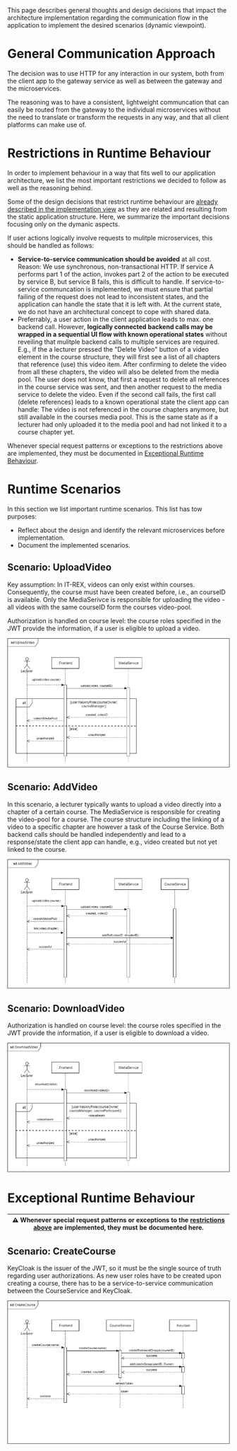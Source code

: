 This page describes general thoughts and design decisions that impact the architecture implementation regarding the communication flow in the application to implement the desired scenarios (dynamic viewpoint). 

# General Communication Approach

The decision was to use HTTP for any interaction in our system, both from the client app to the gateway service as well as between the gateway and the microservices. 

The reasoning was to have a consistent, lightweight communcation that can easily be routed from the gateway to the individual microservices without the need to translate or transform the requests in any way, and that all client platforms can make use of.

# Restrictions in Runtime Behaviour

In order to implement behaviour in a way that fits well to our application architecture, we list the most important restrictions we decided to follow as well as the reasoning behind.

Some of the design decisions that restrict runtime behaviour are [already described in the implementation view](./Application-Architecture--Implementation-View#design-decisions) as they are related and resulting from the static application structure. Here, we summarize the important decisions focusing only on the dymanic aspects.

If user actions logically involve requests to mulitple microservices, this should be handled as follows:
* **Service-to-service communication should be avoided** at all cost. Reason: We use synchronous, non-transactional HTTP. If service A performs part 1 of the action, invokes part 2 of the action to be executed by service B, but service B fails, this is difficult to handle. If service-to-service communcation is implemented, we must ensure that partial failing of the request does not lead to inconsistent states, and the application can handle the state that it is left with. At the current state, we do not have an architectural concept to cope with shared data.
* Preferrably, a user action in the client application leads to max. one backend call. However, **logically connected backend calls may be wrapped in a sequential UI flow with known operational states**  without reveiling that mulitple backend calls to multiple services are required. E.g., if the a lecturer pressed the "Delete Video" button of a video element in the course structure, they will first see a list of all chapters that reference (use) this video item. After confirming to delete the video from all these chapters, the video will also be deleted from the media pool. The user does not know, that first a request to delete all references in the course service was sent, and then another request to the media service to delete the video. Even if the second call fails, the first call (delete references) leads to a known operational state the client app can handle: The video is not referenced in the course chapters anymore, but still available in the courses media pool. This is the same state as if a lecturer had only uploaded it to the media pool and had not linked it to a course chapter yet.

Whenever special request patterns or exceptions to the restrictions above are implemented, they must be documented in [Exceptional Runtime Behaviour](#Exceptional-Runtime-Behaviour).

# Runtime Scenarios
In this section we list important runtime scenarios. This list has tow purposes:
* Reflect about the design and identify the relevant microservices before implementation.
* Document the implemented scenarios.

## Scenario: UploadVideo
Key assumption: In IT-REX, videos can only exist within courses. Consequently, the course must have been created before, i.e., an courseID is available. Only the MediaSerivce is responsible for uploading the video - all videos with the same courseID form the courses video-pool.

Authorization is handled on course level: the course roles specified in the JWT provide the information, if a user is eligible to upload a video.

![CreateCourse](./Images/Architecture/Runtime-View-UploadVideo.png)

## Scenario: AddVideo
In this scenario, a lecturer typically wants to upload a video directly into a chapter of a certain course. The MediaService is responsible for creating the video-pool for a course. The course structure including the linking of a video to a specific chapter are however a task of the Course Service. Both backend calls should be handled independently and lead to a response/state the client app can handle, e.g., video created but not yet linked to the course. 

![AddVideo](./Images/Architecture/Runtime-View-AddVideo.png)

## Scenario: DownloadVideo
Authorization is handled on course level: the course roles specified in the JWT provide the information, if a user is eligible to download a video.

![DownloadVideo](./Images/Architecture/Runtime-View-DownloadVideo.png)

# Exceptional Runtime Behaviour

|:warning: Whenever special request patterns or exceptions to the [restrictions above](#Restrictions-in-Runtime-Behaviour) are implemented, they must be documented here. |
|---|

## Scenario: CreateCourse

KeyCloak is the issuer of the JWT, so it must be the single source of truth regarding user authorizations. As new user roles have to be created upon creating a course, there has to be a service-to-service communication between the CourseService and KeyCloak.

![CreateCourse](./Images/Architecture/Runtime-View-CreateCourse.png)
